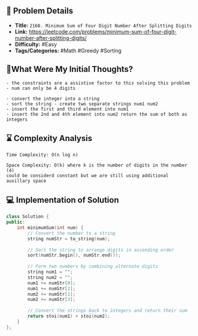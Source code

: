 ## 📝 Problem Details

- **Title:** `2160. Minimum Sum of Four Digit Number After Splitting Digits`
- **Link:** https://leetcode.com/problems/minimum-sum-of-four-digit-number-after-splitting-digits/
- **Difficulty:** #Easy 
- **Tags/Categories:** #Math #Greedy #Sorting 

## 💭What Were My Initial Thoughts?

```
- the constraints are a assistive factor to this solving this problem 
- num can only be 4 digits

- convert the integer into a string 
- sort the string - create two separate strings num1 num2 
- insert the first and third element into num1 
- insert the 2nd and 4th element into num2 return the sum of both as integers
```

## ⌛ Complexity Analysis

```
Time Complexity: O(n log n)

Space Complexity: O(k) where k is the number of digits in the number (4)
could be considerd constant but we are still using additional auxillary space 
```

## 💻 Implementation of Solution

```cpp
class Solution {
public:
    int minimumSum(int num) {
        // Convert the number to a string
        string numStr = to_string(num);
        
        // Sort the string to arrange digits in ascending order
        sort(numStr.begin(), numStr.end());
        
        // Form two numbers by combining alternate digits
        string num1 = "";
        string num2 = "";
        num1 += numStr[0];
        num1 += numStr[2];
        num2 += numStr[1];
        num2 += numStr[3];
        
        // Convert the strings back to integers and return their sum
        return stoi(num1) + stoi(num2);
    }
};
```